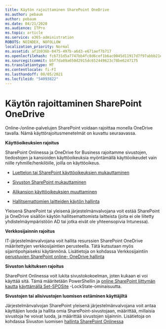 ```yaml
---
title: Käytön rajoittaminen SharePoint OneDrive
ms.author: pebaum
author: pebaum
ms.date: 04/21/2020
ms.audience: ITPro
ms.topic: article
ms.service: o365-administration
ROBOTS: NOINDEX, NOFOLLOW
localization_priority: Normal
ms.assetid: af1b936b-0475-497b-a6d3-e671aef7b717
ms.openlocfilehash: fc6731d5a7747bb4fc8d6cef1b6ac0045d11917d7f97abbb21eea9613b1b1aa2
ms.sourcegitcommit: b5f7da89a650d2915dc652449623c78be6247175
ms.translationtype: MT
ms.contentlocale: fi-FI
ms.lasthandoff: 08/05/2021
ms.locfileid: "54093822"
---
```

# <a name="restrict-access-in-sharepoint-or-onedrive"></a>Käytön rajoittaminen SharePoint OneDrive

Online-/online-palvelujen SharePoint voidaan rajoittaa monella OneDrive tavalla. Nämä käyttörajoitusmenetelmät on kuvattu seuraavassa. 

**Käyttöoikeuksien rajoitus**

SharePoint Onlinessa ja OneDrive for Business rajoitamme sivustojen, tiedostojen ja kansioiden käyttöoikeuksia myöntämällä käyttöoikeudet vain niille ryhmille/henkilöille, joilla on käyttöoikeus.

- [Luettelon tai SharePoint käyttöoikeuksien mukauttaminen](https://support.office.com/article/Customize-permissions-for-a-SharePoint-list-or-library-02d770f3-59eb-4910-a608-5f84cc297782)

- [Sivuston SharePoint mukauttaminen](https://docs.microsoft.com/sharepoint/customize-sharepoint-site-permissions)

- [Alikansion käyttöoikeuksien muuttaminen](https://support.office.com/article/Change-the-permissions-on-a-subfolder-5427BD7C-F20A-4F75-8CF2-5359DD45A1A6)

- [Hallitsemattomien laitteiden käytön hallinta](https://docs.microsoft.com/sharepoint/control-access-from-unmanaged-devices)

Yleisenä SharePoint tai yleisenä järjestelmänvalvojana voit estää SharePoint ja OneDrive sisällön käytön hallitsemattomista laitteista (joita ei ole liitetty yhdistelmäympäristöön AD tai jotka eivät ole yhteensopivia Intunessa).

**Verkkosijainnin rajoitus**

IT-järjestelmänvalvojana voit hallita resurssien SharePoint OneDrive määritettyjen verkkosijaintien perusteella. Tätä kutsutaan myös sijaintipohjaiseksi käytännönä. Lisätietoja on kohdassa Verkkosijaintiin [perustuvien SharePoint online- OneDrive hallinta](https://docs.microsoft.com/sharepoint/control-access-based-on-network-location)

**Sivuston lukituksen rajoitus** 

SharePoint Onlinessa voit lukita sivustokokoelman, joten kukaan ei voi käyttää sitä. Tämä määritetään PowerShellin ja [online SharePoint liittymän kautta](https://docs.microsoft.com/powershell/sharepoint/sharepoint-online/connect-sharepoint-online?view=sharepoint-ps) [käyttämällä Set-SPOSite](https://docs.microsoft.com/powershell/module/sharepoint-online/set-sposite?view=sharepoint-ps) -LockState-ominaisuutta.

**Sivustojen tai alisivustojen luomisen estäminen käyttäjiltä**

Järjestelmänvalvojan SharePoint yleisenä järjestelmänvalvojana voit antaa käyttäjien luoda ja hallita omia SharePoint-sivustojaan, määrittää, millaisia sivustoja he voivat luoda, ja määrittää sivustojen sijainnin. Lisätietoja on kohdassa Sivuston luomisen [hallinta SharePoint Onlinessa](https://docs.microsoft.com/sharepoint/manage-site-creation)

